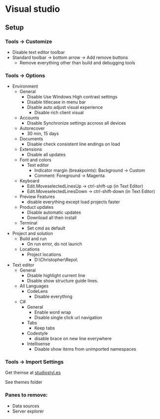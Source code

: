 # Visual studio

## Setup
### Tools -> Customize
- Disable text editor toolbar
- Standard toolbar -> bottom arrow -> Add remove buttons
	- Remove everything other than build and debugging tools

### Tools -> Options
- Environment
	- General
		- Disable Use Windows High contrast settings
		- Disable titlecase in menu bar
		- Disable auto adjust visual experience
			- Disable rich client visual
	- Accounts
		- Disable Synchronize settings accross all devices
	- Autorecover
		- 30 min, 15 days
	- Documents
		- Disable check consistent line endings on load
	- Extensions
		- Disable all updates
	- Font and colors
		- Text editor
			- Indicator margin (breakpoints): Background -> Custom
			- Comment: Foreground -> Magenta
	- Keyboard
		- Edit.MoveselectedLinesUp -> ctrl-shift-up (in Text Editor)
		- Edit.MoveselectedLinesDown -> ctrl-shift-down (in Text Editor)
	- Preview Features
		- disable everything except load projects faster
	- Product updates
		- Disable automatic updates
		- Download all then install
	- Terminal
		- Set cmd as default
- Project and solution
	- Build and run
		- On run error, do not launch
	- Locations
		- Project locations
			- D:\Christopher\Repo\
- Text editor
	- General
		- Disable highlight current line
		- Disable show structure guide lines.
	- All Languages
		- CodeLens
			- Disable everything
	- C#
		- General
			- Enable word wrap
			- Disable single click url navigation
		- Tabs
			- Keep tabs
		- Codestyle
			- disable brace on new line everywhere
		- Intellisense
			- Disable show items from unimported namespaces
			
### Tools -> Import Settings
Get themse at [studiostyl.es](https://studiostyl.es/)

See themes folder
	
### Panes to remove:
- Data sources
- Server explorer
